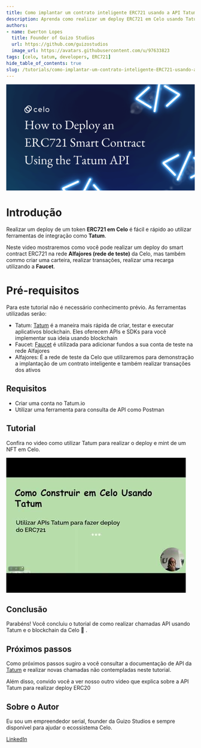 ```yaml
---
title: Como implantar um contrato inteligente ERC721 usando a API Tatum
description: Aprenda como realizar um deploy ERC721 em Celo usando Tatum
authors:
- name: Ewerton Lopes
  title: Founder of Guizo Studios
  url: https://github.com/guizostudios
  image_url: https://avatars.githubusercontent.com/u/97633823
tags: [celo, tatum, developers, ERC721]
hide_table_of_contents: true
slug: /tutorials/como-implantar-um-contrato-inteligente-ERC721-usando-a-API-Tatum
---
```





![header](../../src/data-tutorials/showcase/intermediate/Como-implantar-um-contrato-inteligente-ERC721-usando-a-API-Tatum.png)

# Introdução

Realizar um deploy de um token **ERC721 em Celo** é fácil e rápido ao utilizar ferramentas de integração como **Tatum**.

Neste video mostraremos como você pode realizar um deploy do smart contract ERC721 na rede **Alfajores (rede de teste)** da Celo, mas também commo criar uma carteira, realizar transações, realizar uma recarga utilizando a **Faucet**.

# Pré-requisitos

Para este tutorial não é necessário conhecimento prévio. As ferramentas utilizadas serão:

- Tatum: [Tatum](https://tatum.io/) é a maneira mais rápida de criar, testar e executar aplicativos blockchain. Eles oferecem APIs e SDKs para você implementar sua ideia usando blockchain
- Faucet: [Faucet](https://celo.org/developers/faucet) é utilizada para adicionar fundos a sua conta de teste na rede Alfajores
- Alfajores: É a rede de teste da Celo que utilizaremos para demonstração a implantação de um contrato inteligente e também realizar transações dos ativos

## Requisitos

- Criar uma conta no Tatum.io
- Utilizar uma ferramenta para consulta de API como Postman


## Tutorial

Confira no video como utilizar Tatum para realizar o deploy e mint de um NFT em Celo.

[![Como  Implantar ERC721 em Celo usando Tatum](../../src/data-tutorials/showcase/intermediate/Como-implantar-um-contrato-inteligente-ERC721-usando-a-API-Tatum-thumb.jpg)](https://www.youtube.com/watch?v=7GKpSZL6irM)



## Conclusão

Parabéns! Você concluiu o tutorial de como realizar chamadas API usando Tatum e o blockchain da Celo 🎉 .

## Próximos passos

Como próximos passos sugiro a você consultar a documentação de API da [Tatum](https://apidoc.tatum.io/) e realizar novas chamadas não contempladas neste tutorial.

Além disso, convido você a ver nosso outro video que explica sobre a API Tatum para realizar deploy ERC20

## Sobre o Autor

Eu sou um empreendedor serial, founder da Guizo Studios e sempre disponível para ajudar o ecossistema Celo.

[LinkedIn](https://www.linkedin.com/in/ewertonlopes/)
